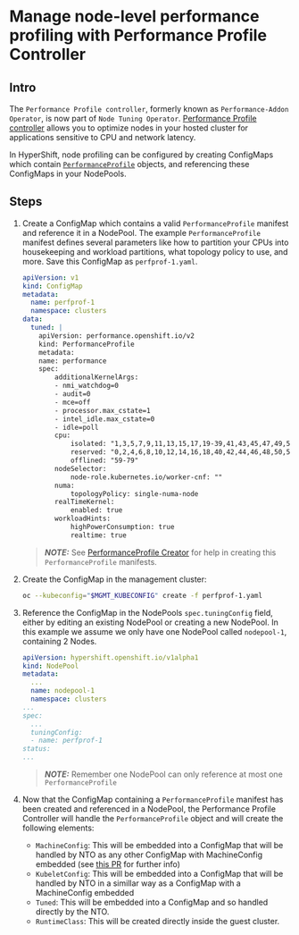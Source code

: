 # Manage node-level performance profiling with Performance Profile Controller

## Intro

The `Performance Profile controller`, formerly known as `Performance-Addon Operator`, is now part of `Node Tuning Operator`.
[Performance Profile controller](https://github.com/openshift/cluster-node-tuning-operator/blob/master/docs/performanceprofile/performance_controller.md) allows you to optimize nodes in your hosted cluster for applications sensitive to CPU and network latency.

In HyperShift, node profiling can be configured by creating ConfigMaps which contain [`PerformanceProfile`](https://docs.openshift.com/container-platform/4.11/rest_api/node_apis/performanceprofile-performance-openshift-io-v2.html) objects, and referencing these ConfigMaps in your NodePools.

## Steps

1. Create a ConfigMap which contains a valid `PerformanceProfile` manifest and reference it in a NodePool.
   The example `PerformanceProfile` manifest defines several parameters like how to partition your CPUs into housekeeping and workload partitions, what topology policy to use, and more.
   Save this ConfigMap as `perfprof-1.yaml`.

    ```yaml
    apiVersion: v1
    kind: ConfigMap
    metadata:
      name: perfprof-1
      namespace: clusters
    data:
      tuned: |
        apiVersion: performance.openshift.io/v2
        kind: PerformanceProfile
        metadata:
        name: performance
        spec:
            additionalKernelArgs:
            - nmi_watchdog=0
            - audit=0
            - mce=off
            - processor.max_cstate=1
            - intel_idle.max_cstate=0
            - idle=poll
            cpu:
                isolated: "1,3,5,7,9,11,13,15,17,19-39,41,43,45,47,49,51,53,55,57"
                reserved: "0,2,4,6,8,10,12,14,16,18,40,42,44,46,48,50,52,54,56,58"
                offlined: "59-79"
            nodeSelector:
                node-role.kubernetes.io/worker-cnf: ""
            numa:
                topologyPolicy: single-numa-node
            realTimeKernel:
                enabled: true
            workloadHints:
                highPowerConsumption: true
                realtime: true
    ```

    > **_NOTE:_** See [PerformanceProfile Creator](https://docs.openshift.com/container-platform/4.11/scalability_and_performance/cnf-create-performance-profiles.html) for help in creating this `PerformanceProfile` manifests.

2. Create the ConfigMap in the management cluster:

    ```bash
    oc --kubeconfig="$MGMT_KUBECONFIG" create -f perfprof-1.yaml
    ```

3. Reference the ConfigMap in the NodePools `spec.tuningConfig` field, either by editing an existing NodePool or creating a new NodePool. In this example we assume we only have one NodePool called `nodepool-1`, containing 2 Nodes.

    ```yaml
    apiVersion: hypershift.openshift.io/v1alpha1
    kind: NodePool
    metadata:
      ...
      name: nodepool-1
      namespace: clusters
    ...
    spec:
      ...
      tuningConfig:
      - name: perfprof-1
    status:
    ...
    ```

    > **_NOTE:_**  Remember one NodePool can only reference at most one `PerformanceProfile`

4. Now that the ConfigMap containing a `PerformanceProfile` manifest has been created and referenced in a NodePool, the Performance Profile Controller will handle the `PerformanceProfile` object and will create the following elements:
    - `MachineConfig`: This will be embedded into a ConfigMap that will be handled by NTO as any other ConfigMap with MachineConfig embedded (see [this PR](https://github.com/openshift/hypershift/pull/1729) for further info)
    - `KubeletConfig`: This will be embedded into a ConfigMap that will be handled by NTO in a simillar way as a ConfigMap with a MachineConfig embedded
    - `Tuned`: This will be embedded into a ConfigMap and so handled directly by the NTO.
    - `RuntimeClass`: This will be created directly inside the guest cluster.
